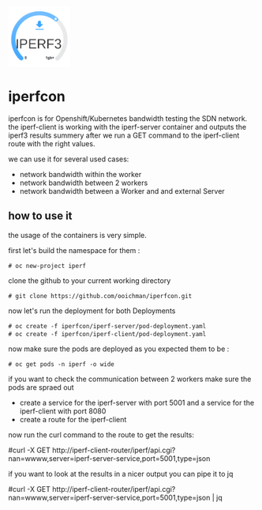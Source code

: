 <img alt="Rook" src="media/iperf-logo.png" width="25%" height="25%">

# iperfcon
iperfcon is for Openshift/Kubernetes bandwidth testing the SDN network.
the iperf-client is working with the iperf-server container and outputs 
the iperf3 results summery after we run a GET command  to the iperf-client 
route with the right values.

we can use it for several used cases:

- network bandwidth within the worker
- network bandwidth between 2 workers
- network bandwidth between a Worker and and external Server

## how to use it 
the usage of the containers is very simple.

first let's build the namespace for them :

    # oc new-project iperf

clone the github to your current working directory

    # git clone https://github.com/ooichman/iperfcon.git

now let's run the deployment for both Deployments

    # oc create -f iperfcon/iperf-server/pod-deployment.yaml
    # oc create -f iperfcon/iperf-client/pod-deployment.yaml

now make sure the pods are deployed as you expected them to be :

    # oc get pods -n iperf -o wide

if you want to check the communication between 2 workers make sure the pods are spraed out

- create a service for the iperf-server with port 5001 and a service for the iperf-client with port 8080
- create a route for the iperf-client

now run the curl command to the route to get the results:

   #curl -X GET  http://iperf-client-router/iperf/api.cgi?nan=wwww,server=iperf-server-service,port=5001,type=json

if you want to look at the results in a nicer output you can pipe it to jq

   #curl -X GET  http://iperf-client-router/iperf/api.cgi?nan=wwww,server=iperf-server-service,port=5001,type=json | jq


